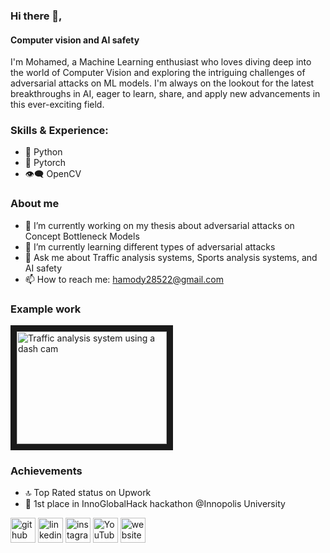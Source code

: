 ### Hi there 👋,
#### Computer vision and AI safety 
I'm Mohamed, a Machine Learning enthusiast who loves diving deep into the world of Computer Vision and exploring the intriguing challenges of adversarial attacks on ML models. I'm always on the lookout for the latest breakthroughs in AI, eager to learn, share, and apply new advancements in this ever-exciting field.

### Skills & Experience:
* 🐍 Python
* 🔨 Pytorch
* 👁‍🗨 OpenCV

### About me

- 🔭 I’m currently working on my thesis about adversarial attacks on Concept Bottleneck Models 
- 🌱 I’m currently learning different types of adversarial attacks 
- 💬 Ask me about Traffic analysis systems, Sports analysis systems, and AI safety 
- 📫 How to reach me: hamody28522@gmail.com 

### Example work
<a href="https://www.youtube.com/watch?v=Q4QLGIo8jLs" target="_blank"><img src="http://img.youtube.com/vi/Q4QLGIo8jLs/0.jpg" 
alt="Traffic analysis system using a dash cam" width="240" height="180" border="10" /></a>

### Achievements 

* 🔝 Top Rated status on Upwork
* 🥇 1st place in InnoGlobalHack hackathon @Innopolis University

[<img src='https://cdn.jsdelivr.net/npm/simple-icons@3.0.1/icons/github.svg' alt='github' height='40'>](https://github.com/MohamedHamdy28)  [<img src='https://cdn.jsdelivr.net/npm/simple-icons@3.0.1/icons/linkedin.svg' alt='linkedin' height='40'>](https://www.linkedin.com/in/https://www.linkedin.com/in/mohamed-hamdy-6aa599200//)  [<img src='https://cdn.jsdelivr.net/npm/simple-icons@3.0.1/icons/instagram.svg' alt='instagram' height='40'>](https://www.instagram.com/https://www.instagram.com/mo_hamdy82//)  [<img src='https://cdn.jsdelivr.net/npm/simple-icons@3.0.1/icons/youtube.svg' alt='YouTube' height='40'>](https://www.youtube.com/channel/https://www.youtube.com/channel/UC1GPRXuTJDl3daDdN8wPHQA)  [<img src='https://cdn.jsdelivr.net/npm/simple-icons@3.0.1/icons/icloud.svg' alt='website' height='40'>](https://mohamedhamdy28.github.io/)  



